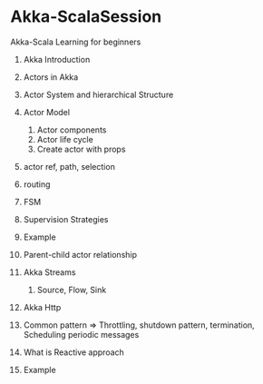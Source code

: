 # Akka-ScalaSession
Akka-Scala Learning for beginners

1. Akka Introduction 
2. Actors in Akka 
3. Actor System and hierarchical Structure 
4. Actor Model 
   1. Actor components 
   2. Actor life cycle 
   3. Create actor with props 
5. actor ref, path, selection 
6. routing 
7. FSM 
8. Supervision Strategies 
9. Example

10. Parent-child actor relationship 
11. Akka Streams
    1. Source, Flow, Sink 
12. Akka Http 
13. Common pattern => Throttling, shutdown pattern, termination, Scheduling periodic messages 
14. What is Reactive approach 
15. Example
